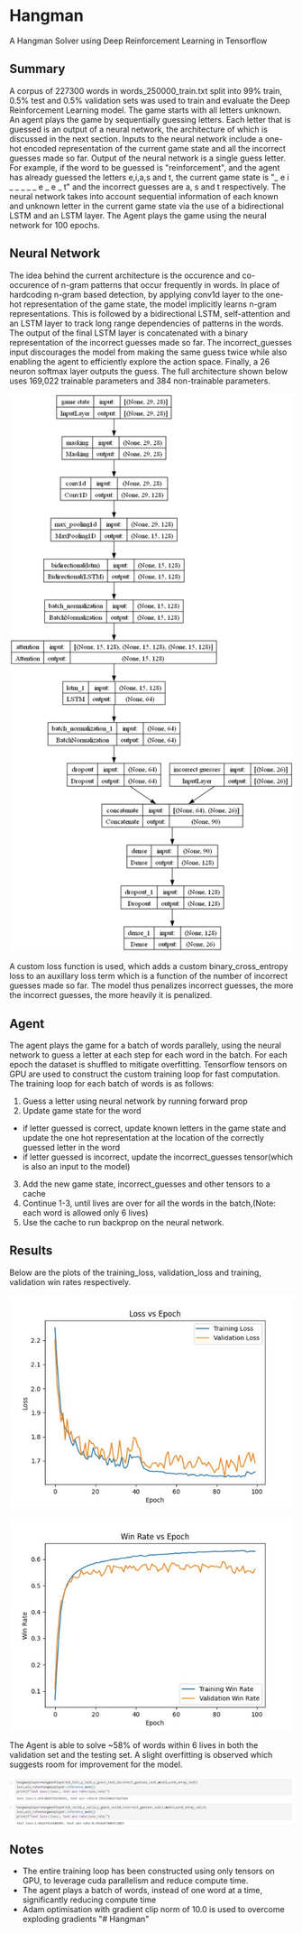 # Hangman
A Hangman Solver using Deep Reinforcement Learning in Tensorflow

## Summary
A corpus of 227300 words in words_250000_train.txt split into 99% train, 0.5% test and 0.5% validation sets was used to train and evaluate the Deep Reinforcement Learning model. The game starts with all letters unknown. An agent plays the game by sequentially guessing letters. Each letter that is guessed is an output of a neural network, the architecture of which is discussed in the next section. Inputs to the neural network include a one-hot encoded representation of the current game state and all the incorrect guesses made so far. Output of the neural network is a single guess letter. For example, if the word to be guessed is "reinforcement", and the agent has already guessed the letters e,i,a,s and t, the current game state is "_ e i _ _ _ _ _ e _ e _ t" and the incorrect guesses are a, s and t respectively. The neural network takes into account sequential information of each known and unknown letter in the current game state via the use of a bidirectional LSTM and an LSTM layer. The Agent plays the game using the neural network for 100 epochs.

## Neural Network
The idea behind the current architecture is the occurence and co-occurence of n-gram patterns that occur frequently in words. In place of hardcoding n-gram based detection, by applying conv1d layer to the one-hot representation of the game state, the model implicitly learns n-gram representations. This is followed by a bidirectional LSTM, self-attention and an LSTM layer to track long range dependencies of patterns in the words. The output of the final LSTM layer is concatenated with a binary representation of the incorrect guesses made so far. The incorrect_guesses input discourages the model from making the same guess twice while also enabling the agent to efficiently explore the action space.  Finally, a 26 neuron softmax layer outputs the guess. The full architecture shown below uses 169,022 trainable parameters and 384 non-trainable parameters. 

![model](https://github.com/aadittya/Hangman/blob/main/model.png)

A custom loss function is used, which adds a custom binary_cross_entropy loss to an auxillary loss term which is a function of the number of incorrect guesses made so far. The model thus penalizes incorrect guesses, the more the incorrect guesses, the more heavily it is penalized.

## Agent
The agent plays the game for a batch of words parallely, using the neural network to guess a letter at each step for each word in the batch. For each epoch the dataset is shuffled to mitigate overfitting. Tensorflow tensors on GPU are used to construct the custom training loop for fast computation. The training loop for each batch of words is as follows:
1. Guess a letter using neural network by running forward prop
2. Update game state for the word
  - if letter guessed is correct, update known letters in the game state and update the one hot representation at the location of the correctly guessed letter in the word
  - if letter guessed is incorrect, update the incorrect_guesses tensor(which is also an input to the model)
3. Add the new game state, incorrect_guesses and other tensors to a cache
4. Continue 1-3, until lives are over for all the words in the batch,(Note: each word is allowed only 6 lives)
5. Use the cache to run backprop on the neural network. 


## Results
Below are the plots of the training_loss, validation_loss and training, validation win rates respectively. 

![loss_vs_epoch](https://github.com/aadittya/Hangman/blob/main/loss_vs_epoch.jpg)

![win_rate_vs_epoch](https://github.com/aadittya/Hangman/blob/main/win_rate_vs_epoch.jpg)

The Agent is able to solve ~58% of words within 6 lives in both the validation set and the testing set. A slight overfitting is observed which suggests room for improvement for the model.

![test_and_validation_loss_win_rate](https://github.com/aadittya/Hangman/blob/main/test_and_validation_loss_win_rate.jpg)

## Notes
- The entire training loop has been constructed using only tensors on GPU, to leverage cuda parallelism and reduce compute time.
- The agent plays a batch of words, instead of one word at a time, significantly reducing compute time
- Adam optimisation with gradient clip norm of 10.0 is used to overcome exploding gradients
"# Hangman" 
